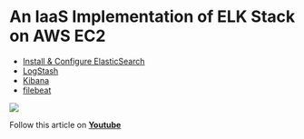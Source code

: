 # An IaaS Implementation of ELK Stack on AWS EC2
- [Install & Configure ElasticSearch](https://github.com/miztiik/elk-stack/tree/master/ElasticSearch)
- [LogStash](https://github.com/miztiik/elk-stack/tree/master/Logstash)
- [Kibana](https://github.com/miztiik/elk-stack/tree/master/Kibana)
- [filebeat](https://www.elastic.co/products/beats/filebeat)

![](https://raw.githubusercontent.com/miztiik/elk-stack/master/images/elk.png)

Follow this article on **[Youtube](https://www.youtube.com/channel/UC_evcfxhjjui5hChhLE08tQ/playlists)**
